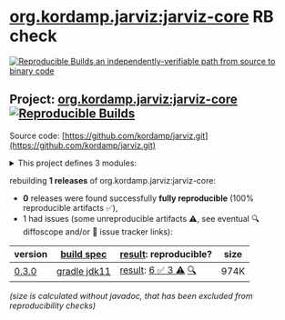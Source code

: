 [org.kordamp.jarviz:jarviz-core](https://central.sonatype.com/artifact/org.kordamp.jarviz/jarviz-core/versions) RB check
=======

[![Reproducible Builds](https://reproducible-builds.org/images/logos/rb.svg) an independently-verifiable path from source to binary code](https://reproducible-builds.org/)

## Project: [org.kordamp.jarviz:jarviz-core](https://central.sonatype.com/artifact/org.kordamp.jarviz/jarviz-core/versions) [![Reproducible Builds](https://img.shields.io/endpoint?url=https://raw.githubusercontent.com/jvm-repo-rebuild/reproducible-central/master/content/org/kordamp/jarviz/badge.json)](https://github.com/jvm-repo-rebuild/reproducible-central/blob/master/content/org/kordamp/jarviz/README.md)

Source code: [https://github.com/kordamp/jarviz.git](https://github.com/kordamp/jarviz.git)

<details><summary>This project defines 3 modules:</summary>

* [org.kordamp.jarviz:jarviz-cli](https://central.sonatype.com/artifact/org.kordamp.jarviz/jarviz-cli/0.3.0)
* [org.kordamp.jarviz:jarviz-core](https://central.sonatype.com/artifact/org.kordamp.jarviz/jarviz-core/0.3.0)
* [org.kordamp.jarviz:jarviz-tool-provider](https://central.sonatype.com/artifact/org.kordamp.jarviz/jarviz-tool-provider/0.3.0)
</details>

rebuilding **1 releases** of org.kordamp.jarviz:jarviz-core:
- **0** releases were found successfully **fully reproducible** (100% reproducible artifacts :white_check_mark:),
- 1 had issues (some unreproducible artifacts :warning:, see eventual :mag: diffoscope and/or :memo: issue tracker links):

| version | [build spec](/BUILDSPEC.md) | [result](https://reproducible-builds.org/docs/jvm/): reproducible? | size |
| -- | --------- | ------ | -- |
| [0.3.0](https://central.sonatype.com/artifact/org.kordamp.jarviz/jarviz-core/0.3.0/pom) | [gradle jdk11](jarviz-0.3.0.buildspec) | [result](jarviz-core-0.3.0.buildinfo): [6 :white_check_mark:  3 :warning:](jarviz-core-0.3.0.buildcompare) [:mag:](jarviz-core-0.3.0.diffoscope) | 974K |

<i>(size is calculated without javadoc, that has been excluded from reproducibility checks)</i>
